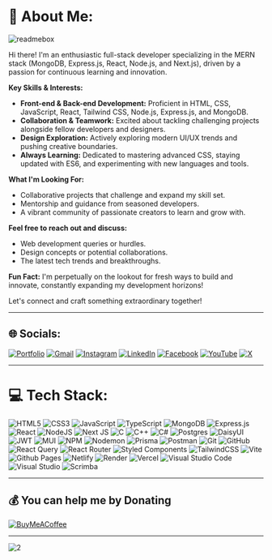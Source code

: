 # 💫 About Me:

![readmebox](https://github.com/MeerUzairWasHere/MeerUzairWasHere/assets/121447358/68ea3c07-46e9-41fe-a331-ef61a311634f)

  Hi there! I'm an enthusiastic full-stack developer specializing in the MERN stack (MongoDB, Express.js, React, Node.js, and Next.js), driven by a passion for continuous learning and innovation.

**Key Skills & Interests:**

- **Front-end & Back-end Development:** Proficient in HTML, CSS, JavaScript, React, Tailwind CSS, Node.js, Express.js, and MongoDB.
- **Collaboration & Teamwork:** Excited about tackling challenging projects alongside fellow developers and designers.
- **Design Exploration:** Actively exploring modern UI/UX trends and pushing creative boundaries.
- **Always Learning:** Dedicated to mastering advanced CSS, staying updated with ES6, and experimenting with new languages and tools.

**What I'm Looking For:**

- Collaborative projects that challenge and expand my skill set.
- Mentorship and guidance from seasoned developers.
- A vibrant community of passionate creators to learn and grow with.

**Feel free to reach out and discuss:**

- Web development queries or hurdles.
- Design concepts or potential collaborations.
- The latest tech trends and breakthroughs.

**Fun Fact:** I'm perpetually on the lookout for fresh ways to build and innovate, constantly expanding my development horizons!

Let's connect and craft something extraordinary together!

---

## 🌐 Socials:
[![Portfolio](https://img.shields.io/badge/Portfolio-%23000000.svg?style=for-the-badge&logo=Portfolio&logoColor=white)](https://squadtechinnovations.in/)
[![Gmail](https://img.shields.io/badge/Gmail-D14836?style=for-the-badge&logo=gmail&logoColor=white)](mailto:meer.uxair007@gmail.com)
[![Instagram](https://img.shields.io/badge/Instagram-%23E4405F.svg?style=for-the-badge&logo=Instagram&logoColor=white)](https://instagram.com/meeruzairwashere)
[![LinkedIn](https://img.shields.io/badge/linkedin-%230077B5.svg?style=for-the-badge&logo=linkedin&logoColor=white)](https://linkedin.com/in/meer-uzair-1b682b176)
[![Facebook](https://img.shields.io/badge/Facebook-%231877F2.svg?style=for-the-badge&logo=Facebook&logoColor=white)](https://facebook.com/profile.php?id=100069300923731)
[![YouTube](https://img.shields.io/badge/YouTube-%23FF0000.svg?style=for-the-badge&logo=YouTube&logoColor=white)](https://youtube.com/@meeruzairwashere)
[![X](https://img.shields.io/badge/X-%23000000.svg?style=for-the-badge&logo=X&logoColor=white)](https://twitter.com/miruzairwashere)

---

# 💻 Tech Stack:
![HTML5](https://img.shields.io/badge/html5-%23E34F26.svg?style=for-the-badge&logo=html5&logoColor=white)
![CSS3](https://img.shields.io/badge/css3-%231572B6.svg?style=for-the-badge&logo=css3&logoColor=white)
![JavaScript](https://img.shields.io/badge/javascript-%23323330.svg?style=for-the-badge&logo=javascript&logoColor=%23F7DF1E)
![TypeScript](https://img.shields.io/badge/typescript-%23007ACC.svg?style=for-the-badge&logo=typescript&logoColor=white)
![MongoDB](https://img.shields.io/badge/MongoDB-%234ea94b.svg?style=for-the-badge&logo=mongodb&logoColor=white)
![Express.js](https://img.shields.io/badge/express.js-%23404d59.svg?style=for-the-badge&logo=express&logoColor=%2361DAFB)
![React](https://img.shields.io/badge/react-%2320232a.svg?style=for-the-badge&logo=react&logoColor=%2361DAFB)
![NodeJS](https://img.shields.io/badge/node.js-6DA55F?style=for-the-badge&logo=node.js&logoColor=white)
![Next JS](https://img.shields.io/badge/Next-black?style=for-the-badge&logo=next.js&logoColor=white)
![C](https://img.shields.io/badge/c-%2300599C.svg?style=for-the-badge&logo=c&logoColor=white)
![C++](https://img.shields.io/badge/c++-%2300599C.svg?style=for-the-badge&logo=c%2B%2B&logoColor=white)
![C#](https://img.shields.io/badge/c%23-%23239120.svg?style=for-the-badge&logo=csharp&logoColor=white)
![Postgres](https://img.shields.io/badge/postgres-%23316192.svg?style=for-the-badge&logo=postgresql&logoColor=white)
![DaisyUI](https://img.shields.io/badge/daisyui-5A0EF8?style=for-the-badge&logo=daisyui&logoColor=white)
![JWT](https://img.shields.io/badge/JWT-black?style=for-the-badge&logo=JSON%20web%20tokens)
![MUI](https://img.shields.io/badge/MUI-%230081CB.svg?style=for-the-badge&logo=mui&logoColor=white)
![NPM](https://img.shields.io/badge/NPM-%23CB3837.svg?style=for-the-badge&logo=npm&logoColor=white)
![Nodemon](https://img.shields.io/badge/NODEMON-%23323330.svg?style=for-the-badge&logo=nodemon&logoColor=%BBDEAD)
![Prisma](https://img.shields.io/badge/Prisma-3982CE?style=for-the-badge&logo=Prisma&logoColor=white)
![Postman](https://img.shields.io/badge/Postman-FF6C37?style=for-the-badge&logo=postman&logoColor=white)
![Git](https://img.shields.io/badge/git-%23F05033.svg?style=for-the-badge&logo=git&logoColor=white)
![GitHub](https://img.shields.io/badge/github-%23121011.svg?style=for-the-badge&logo=github&logoColor=white)
![React Query](https://img.shields.io/badge/-React%20Query-FF4154?style=for-the-badge&logo=react%20query&logoColor=white)
![React Router](https://img.shields.io/badge/React_Router-CA4245?style=for-the-badge&logo=react-router&logoColor=white)
![Styled Components](https://img.shields.io/badge/styled--components-DB7093?style=for-the-badge&logo=styled-components&logoColor=white)
![TailwindCSS](https://img.shields.io/badge/tailwindcss-%2338B2AC.svg?style=for-the-badge&logo=tailwind-css&logoColor=white)
![Vite](https://img.shields.io/badge/vite-%23646CFF.svg?style=for-the-badge&logo=vite&logoColor=white)
![Github Pages](https://img.shields.io/badge/github%20pages-121013?style=for-the-badge&logo=github&logoColor=white)
![Netlify](https://img.shields.io/badge/netlify-%23000000.svg?style=for-the-badge&logo=netlify&logoColor=#00C7B7)
![Render](https://img.shields.io/badge/Render-%46E3B7.svg?style=for-the-badge&logo=render&logoColor=white)
![Vercel](https://img.shields.io/badge/vercel-%23000000.svg?style=for-the-badge&logo=vercel&logoColor=white)
![Visual Studio Code](https://img.shields.io/badge/Visual%20Studio%20Code-0078d7.svg?style=for-the-badge&logo=visual-studio-code&logoColor=white)
![Visual Studio](https://img.shields.io/badge/Visual%20Studio-5C2D91.svg?style=for-the-badge&logo=visual-studio&logoColor=white)
![Scrimba](https://img.shields.io/badge/scrimba-2B283A?style=for-the-badge&logo=scrimba&logoColor=white)

---

  ## 💰 You can help me by Donating
  [![BuyMeACoffee](https://img.shields.io/badge/Buy%20Me%20a%20Coffee-ffdd00?style=for-the-badge&logo=buy-me-a-coffee&logoColor=black)](https://buymeacoffee.com/meeruxair007) 

---

![2](https://github.com/MeerUzairWasHere/MeerUzairWasHere/assets/121447358/240fda0c-d837-41be-92cd-00e7801d92f1)



